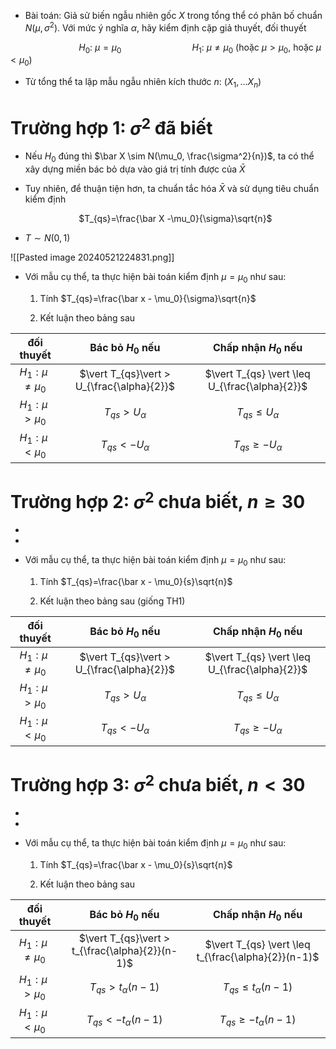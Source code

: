 - Bài toán: Giả sử biến ngẫu nhiên gốc $X$ trong tổng thể có phân bố chuẩn $N(\mu, \sigma^2)$. Với mức ý nghĩa $\alpha$, hãy kiểm định cặp giả thuyết, đối thuyết
  
$\hspace{3cm}$$H_0$: $\mu=\mu_0$
$\hspace{3cm}$$H_1$: $\mu \neq \mu_0$ (hoặc $\mu > \mu_0$, hoặc $\mu < \mu_0$)

- Từ tổng thể ta lập mẫu ngẫu nhiên kích thước $n$: $(X_1,...X_n)$

# Trường hợp 1: $\sigma^2$ đã biết

- Nếu $H_0$ đúng thì $\bar X \sim N(\mu_0, \frac{\sigma^2}{n})$, ta có thể xây dựng miền bác bỏ dựa vào giá trị tính được của $\bar X$ 

- Tuy nhiên, để thuận tiện hơn, ta chuẩn tắc hóa $\bar X$ và sử dụng tiêu chuẩn kiểm định

$\hspace{3cm}$$T_{qs}=\frac{\bar X -\mu_0}{\sigma}\sqrt{n}$

- $T\sim N(0,1)$ 

![[Pasted image 20240521224831.png]]

- Với mẫu cụ thể, ta thực hiện bài toán kiểm định $\mu=\mu_0$ như sau:

	1. Tính $T_{qs}=\frac{\bar x - \mu_0}{\sigma}\sqrt{n}$

	2. Kết luận theo bảng sau


|      đối thuyết      |              Bác bỏ $H_0$ nếu              |              Chấp nhận $H_0$ nếu               |
| :------------------: | :----------------------------------------: | :--------------------------------------------: |
| $H_1:\mu \neq \mu_0$ | $\vert T_{qs}\vert > U_{\frac{\alpha}{2}}$ | $\vert T_{qs} \vert \leq U_{\frac{\alpha}{2}}$ |
|  $H_1:\mu > \mu_0$   |            $T_{qs} > U_\alpha$             |             $T_{qs} \leq U_\alpha$             |
|  $H_1:\mu < \mu_0$   |            $T_{qs} < -U_\alpha$            |            $T_{qs} \geq - U_\alpha$            |
 
# Trường hợp 2: $\sigma^2$ chưa biết, $n\geq 30$

- 

- 



- Với mẫu cụ thể, ta thực hiện bài toán kiểm định $\mu=\mu_0$ như sau:

	1. Tính $T_{qs}=\frac{\bar x - \mu_0}{s}\sqrt{n}$

	2. Kết luận theo bảng sau (giống TH1)

|      đối thuyết      |              Bác bỏ $H_0$ nếu              |              Chấp nhận $H_0$ nếu               |
| :------------------: | :----------------------------------------: | :--------------------------------------------: |
| $H_1:\mu \neq \mu_0$ | $\vert T_{qs}\vert > U_{\frac{\alpha}{2}}$ | $\vert T_{qs} \vert \leq U_{\frac{\alpha}{2}}$ |
|  $H_1:\mu > \mu_0$   |            $T_{qs} > U_\alpha$             |             $T_{qs} \leq U_\alpha$             |
|  $H_1:\mu < \mu_0$   |            $T_{qs} < -U_\alpha$            |            $T_{qs} \geq - U_\alpha$            |

# Trường hợp 3: $\sigma^2$ chưa biết, $n<30$

- 
  
- 

- Với mẫu cụ thể, ta thực hiện bài toán kiểm định $\mu=\mu_0$ như sau:

	1. Tính $T_{qs}=\frac{\bar x - \mu_0}{s}\sqrt{n}$

	2. Kết luận theo bảng sau

|      đối thuyết      |                Bác bỏ $H_0$ nếu                 |                 Chấp nhận $H_0$ nếu                 |
| :------------------: | :---------------------------------------------: | :-------------------------------------------------: |
| $H_1:\mu \neq \mu_0$ | $\vert T_{qs}\vert > t_{\frac{\alpha}{2}}(n-1)$ | $\vert T_{qs} \vert \leq t_{\frac{\alpha}{2}}(n-1)$ |
|  $H_1:\mu > \mu_0$   |            $T_{qs} > t_\alpha(n-1)$             |             $T_{qs} \leq t_\alpha(n-1)$             |
|  $H_1:\mu < \mu_0$   |            $T_{qs} < -t_\alpha(n-1)$            |            $T_{qs} \geq - t_\alpha(n-1)$            |
